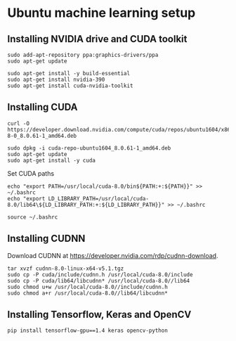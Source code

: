 # Ubuntu machine learning setup

## Installing NVIDIA drive and CUDA toolkit

```
sudo add-apt-repository ppa:graphics-drivers/ppa
sudo apt-get update 

sudo apt-get install -y build-essential
sudo apt-get install nvidia-390
sudo apt-get install cuda-nvidia-toolkit
```

## Installing CUDA

```
curl -O https://developer.download.nvidia.com/compute/cuda/repos/ubuntu1604/x86_64/cuda-8-0_8.0.61-1_amd64.deb

sudo dpkg -i cuda-repo-ubuntu1604_8.0.61-1_amd64.deb 
sudo apt-get update
sudo apt-get install -y cuda

```

Set CUDA paths

```
echo "export PATH=/usr/local/cuda-8.0/bin${PATH:+:${PATH}}" >> ~/.bashrc
echo "export LD_LIBRARY_PATH=/usr/local/cuda-8.0/lib64\${LD_LIBRARY_PATH:+:${LD_LIBRARY_PATH}}" >> ~/.bashrc

source ~/.bashrc
```

## Installing CUDNN

Download CUDNN at https://developer.nvidia.com/rdp/cudnn-download.

```
tar xvzf cudnn-8.0-linux-x64-v5.1.tgz 
sudo cp -P cuda/include/cudnn.h /usr/local/cuda-8.0/include
sudo cp -P cuda/lib64/libcudnn* /usr/local/cuda-8.0//lib64
sudo chmod u+w /usr/local/cuda-8.0//include/cudnn.h
sudo chmod a+r /usr/local/cuda-8.0//lib64/libcudnn*
```

## Installing Tensorflow, Keras and OpenCV

```
pip install tensorflow-gpu==1.4 keras opencv-python
```